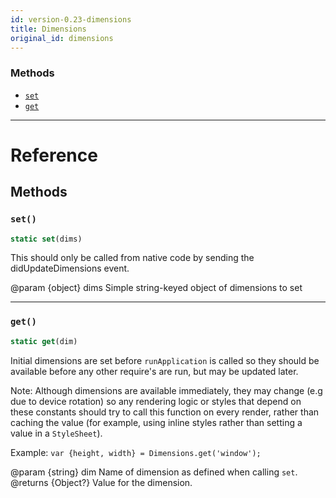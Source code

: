 ```yaml
---
id: version-0.23-dimensions
title: Dimensions
original_id: dimensions
---
```




### Methods

- [`set`](dimensions.md#set)
- [`get`](dimensions.md#get)




---

# Reference

## Methods

### `set()`

```javascript
static set(dims)
```


This should only be called from native code by sending the
didUpdateDimensions event.

@param {object} dims Simple string-keyed object of dimensions to set




---

### `get()`

```javascript
static get(dim)
```


Initial dimensions are set before `runApplication` is called so they should
be available before any other require's are run, but may be updated later.

Note: Although dimensions are available immediately, they may change (e.g
due to device rotation) so any rendering logic or styles that depend on
these constants should try to call this function on every render, rather
than caching the value (for example, using inline styles rather than
setting a value in a `StyleSheet`).

Example: `var {height, width} = Dimensions.get('window');`

@param {string} dim Name of dimension as defined when calling `set`.
@returns {Object?} Value for the dimension.




